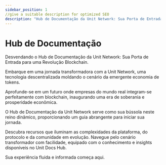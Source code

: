 ```yaml
---
sidebar_position: 1
//give a suitable description for optimized SEO
description: "Hub de Documentação da Unit Network: Sua Porta de Entrada para uma Revolução Blockchain."
---
```


# Hub de Documentação

Desvendando o Hub de Documentação da Unit Network: Sua Porta de Entrada para uma Revolução Blockchain.

Embarque em uma jornada transformadora com a Unit Network, uma tecnologia descentralizada moldando o cenário da emergente economia de tokens.

Aprofunde-se em um futuro onde empresas do mundo real integram-se perfeitamente com blockchain, inaugurando uma era de soberania e prosperidade econômica.

O Hub de Documentação da Unit Network serve como sua bússola neste reino dinâmico, proporcionando um guia abrangente para iniciar sua jornada.

Descubra recursos que iluminam as complexidades da plataforma, do protocolo e da comunidade em evolução. Navegue pelo cenário transformador com facilidade, equipado com o conhecimento e insights disponíveis no Unit Docs Hub.

Sua experiência fluida e informada começa aqui.
